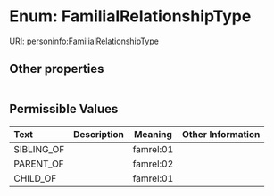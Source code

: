 
# Enum: FamilialRelationshipType




URI: [personinfo:FamilialRelationshipType](https://w3id.org/linkml/examples/personinfo/FamilialRelationshipType)


## Other properties

|  |  |  |
| --- | --- | --- |

## Permissible Values

| Text | Description | Meaning | Other Information |
| :--- | :---: | :---: | ---: |
| SIBLING_OF |  | famrel:01 |  |
| PARENT_OF |  | famrel:02 |  |
| CHILD_OF |  | famrel:01 |  |

